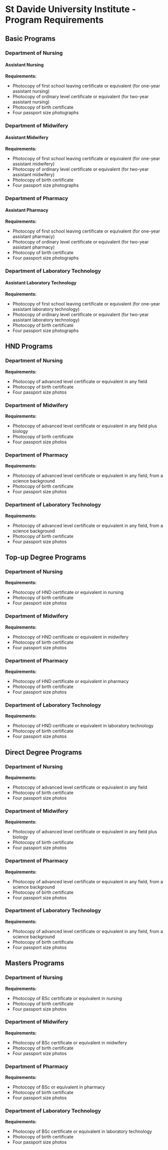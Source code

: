 # St Davide University Institute - Program Requirements

## Basic Programs

### Department of Nursing
#### Assistant Nursing
**Requirements:**
- Photocopy of first school leaving certificate or equivalent (for one-year assistant nursing)
- Photocopy of ordinary level certificate or equivalent (for two-year assistant nursing)
- Photocopy of birth certificate
- Four passport size photographs

### Department of Midwifery
#### Assistant Midwifery
**Requirements:**
- Photocopy of first school leaving certificate or equivalent (for one-year assistant midwifery)
- Photocopy of ordinary level certificate or equivalent (for two-year assistant midwifery)
- Photocopy of birth certificate
- Four passport size photographs

### Department of Pharmacy
#### Assistant Pharmacy
**Requirements:**
- Photocopy of first school leaving certificate or equivalent (for one-year assistant pharmacy)
- Photocopy of ordinary level certificate or equivalent (for two-year assistant pharmacy)
- Photocopy of birth certificate
- Four passport size photographs

### Department of Laboratory Technology
#### Assistant Laboratory Technology
**Requirements:**
- Photocopy of first school leaving certificate or equivalent (for one-year assistant laboratory technology)
- Photocopy of ordinary level certificate or equivalent (for two-year assistant laboratory technology)
- Photocopy of birth certificate
- Four passport size photographs

## HND Programs

### Department of Nursing
**Requirements:**
- Photocopy of advanced level certificate or equivalent in any field
- Photocopy of birth certificate
- Four passport size photos

### Department of Midwifery
**Requirements:**
- Photocopy of advanced level certificate or equivalent in any field plus biology
- Photocopy of birth certificate
- Four passport size photos

### Department of Pharmacy
**Requirements:**
- Photocopy of advanced level certificate or equivalent in any field, from a science background
- Photocopy of birth certificate
- Four passport size photos

### Department of Laboratory Technology
**Requirements:**
- Photocopy of advanced level certificate or equivalent in any field, from a science background
- Photocopy of birth certificate
- Four passport size photos

## Top-up Degree Programs

### Department of Nursing
**Requirements:**
- Photocopy of HND certificate or equivalent in nursing
- Photocopy of birth certificate
- Four passport size photos

### Department of Midwifery
**Requirements:**
- Photocopy of HND certificate or equivalent in midwifery
- Photocopy of birth certificate
- Four passport size photos

### Department of Pharmacy
**Requirements:**
- Photocopy of HND certificate or equivalent in pharmacy
- Photocopy of birth certificate
- Four passport size photos

### Department of Laboratory Technology
**Requirements:**
- Photocopy of HND certificate or equivalent in laboratory technology
- Photocopy of birth certificate
- Four passport size photos

## Direct Degree Programs

### Department of Nursing
**Requirements:**
- Photocopy of advanced level certificate or equivalent in any field
- Photocopy of birth certificate
- Four passport size photos

### Department of Midwifery
**Requirements:**
- Photocopy of advanced level certificate or equivalent in any field plus biology
- Photocopy of birth certificate
- Four passport size photos

### Department of Pharmacy
**Requirements:**
- Photocopy of advanced level certificate or equivalent in any field, from a science background
- Photocopy of birth certificate
- Four passport size photos

### Department of Laboratory Technology
**Requirements:**
- Photocopy of advanced level certificate or equivalent in any field, from a science background
- Photocopy of birth certificate
- Four passport size photos

## Masters Programs

### Department of Nursing
**Requirements:**
- Photocopy of BSc certificate or equivalent in nursing
- Photocopy of birth certificate
- Four passport size photos

### Department of Midwifery
**Requirements:**
- Photocopy of BSc certificate or equivalent in midwifery
- Photocopy of birth certificate
- Four passport size photos

### Department of Pharmacy
**Requirements:**
- Photocopy of BSc or equivalent in pharmacy
- Photocopy of birth certificate
- Four passport size photos

### Department of Laboratory Technology
**Requirements:**
- Photocopy of BSc certificate or equivalent in laboratory technology
- Photocopy of birth certificate
- Four passport size photos
